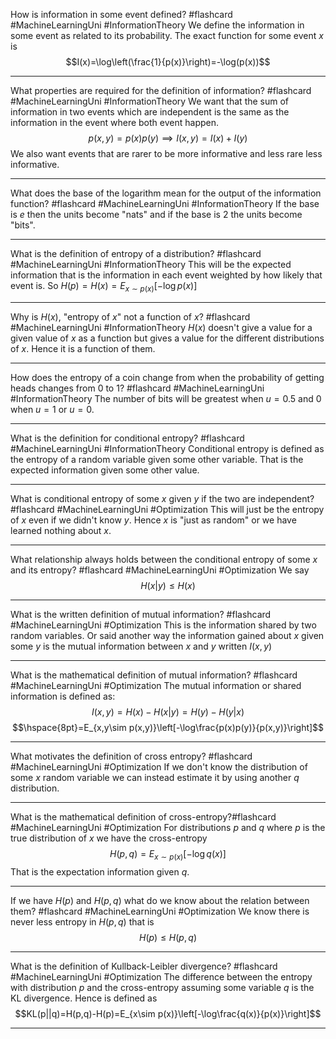 How is information in some event defined? #flashcard #MachineLearningUni #InformationTheory
	We define the information in some event as related to its probability. The exact function for some event $x$ is $$I(x)=\log\left(\frac{1}{p(x)}\right)=-\log(p(x))$$

---
What properties are required for the definition of information? #flashcard #MachineLearningUni #InformationTheory
	We want that the sum of information in two events which are independent is the same as the information in the event where both event happen. $$p(x,y)=p(x)p(y)\implies I(x,y)=I(x)+I(y)$$We also want events that are rarer to be more informative and less rare less informative.

---
What does the base of the logarithm mean for the output of the information function? #flashcard #MachineLearningUni #InformationTheory 
	If the base is $e$ then the units become "nats" and if the base is 2 the units become "bits".

---
What is the definition of entropy of a distribution? #flashcard #MachineLearningUni #InformationTheory 
	This will be the expected information that is the information in each event weighted by how likely that event is. So $H(p)=H(x)=E_{x\sim p(x)}[-\log p(x)]$ 

---
Why is $H(x)$, "entropy of $x$" not a function of $x$? #flashcard #MachineLearningUni #InformationTheory 
	$H(x)$ doesn't give a value for a given value of $x$ as a function but gives a value for the different distributions of $x$. Hence it is a function of them.

---
How does the entropy of a coin change from when the probability of getting heads changes from 0 to 1? #flashcard #MachineLearningUni #InformationTheory 
	The number of bits will be greatest when $u=0.5$ and $0$ when $u=1$ or $u=0$.

---
What is the definition for conditional entropy? #flashcard #MachineLearningUni #InformationTheory 
	Conditional entropy is defined as the entropy of a random variable given some other variable. That is the expected information given some other value.

---
What is conditional entropy of some $x$ given $y$ if the two are independent? #flashcard #MachineLearningUni #Optimization 
	This will just be the entropy of $x$ even if we didn't know $y$. Hence $x$ is "just as random" or we have learned nothing about $x$.

---
What relationship always holds between the conditional entropy of some $x$ and its entropy? #flashcard #MachineLearningUni #Optimization 
	We say $$H(x|y)\le H(x)$$

---
What is the written definition of mutual information? #flashcard #MachineLearningUni #Optimization 
	This is the information shared by two random variables. Or said another way the information gained about $x$ given some $y$ is the mutual information between $x$ and $y$ written $I(x,y)$

---
What is the mathematical definition of mutual information? #flashcard #MachineLearningUni #Optimization 
	The mutual information or shared information is defined as: $$I(x,y)=H(x)-H(x|y)=H(y)-H(y|x)$$$$\hspace{8pt}=E_{x,y\sim p(x,y)}\left[-\log\frac{p(x)p(y)}{p(x,y)}\right]$$

---
What motivates the definition of cross entropy? #flashcard #MachineLearningUni #Optimization 
	If we don't know the distribution of some $x$ random variable we can instead estimate it by using another $q$ distribution.

---
What is the mathematical definition of cross-entropy?#flashcard #MachineLearningUni #Optimization 
	For distributions $p$ and $q$ where $p$ is the true distribution of $x$ we have the cross-entropy $$H(p,q)=E_{x\sim p(x)}\left[-\log q(x)\right]$$That is the expectation information given $q$.

---
If we have $H(p)$ and $H(p,q)$ what do we know about the relation between them? #flashcard #MachineLearningUni #Optimization 
	We know there is never less entropy in $H(p,q)$ that is $$H(p)\le H(p,q)$$

---
What is the definition of Kullback-Leibler divergence? #flashcard #MachineLearningUni #Optimization 
	The difference between the entropy with distribution $p$ and the cross-entropy assuming some variable $q$ is the KL divergence. Hence is defined as $$KL(p||q)=H(p,q)-H(p)=E_{x\sim p(x)}\left[-\log\frac{q(x)}{p(x)}\right]$$

---
